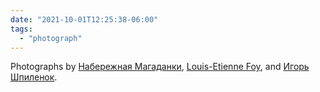 ```yaml
---
date: "2021-10-01T12:25:38-06:00"
tags:
  - "photograph"
---
```

Photographs by [Набережная Магаданки](https://500px.com/photo/14421197/gapes-by-%D0%9D%D0%B0%D0%B1%D0%B5%D1%80%D0%B5%D0%B6%D0%BD%D0%B0%D1%8F-%D0%9C%D0%B0%D0%B3%D0%B0%D0%B4%D0%B0%D0%BD%D0%BA%D0%B8/), [Louis-Etienne Foy](https://unsplash.com/photos/iGg6IKZPFOg), and [Игорь Шпиленок](https://shpilenok.livejournal.com/120241.html).
